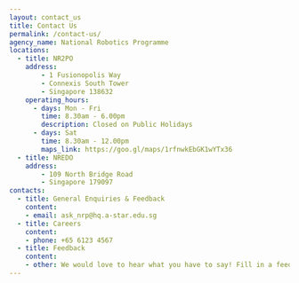 ```yaml
---
layout: contact_us
title: Contact Us
permalink: /contact-us/
agency_name: National Robotics Programme
locations:
  - title: NR2PO
    address:
        - 1 Fusionopolis Way
        - Connexis South Tower
        - Singapore 138632
    operating_hours:
      - days: Mon - Fri
        time: 8.30am - 6.00pm
        description: Closed on Public Holidays
      - days: Sat
        time: 8.30am - 12.00pm
        maps_link: https://goo.gl/maps/1rfnwkEbGK1wYTx36
  - title: NREDO
    address:
        - 109 North Bridge Road
        - Singapore 179097
contacts:
  - title: General Enquiries & Feedback
    content:
    - email: ask_nrp@hq.a-star.edu.sg
  - title: Careers
    content:
    - phone: +65 6123 4567
  - title: Feedback
    content:
    - other: We would love to hear what you have to say! Fill in a feedback form [here] (https://form.gov.sg/#!/5fab84f4ec6c950011f3e8ba "NRP Website Feedback")!
---
```

  